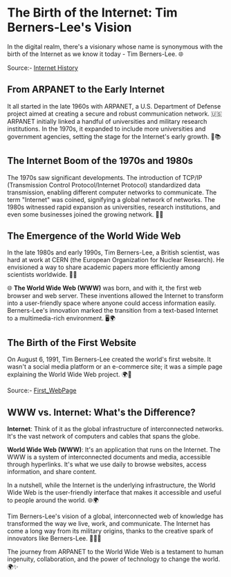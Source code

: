# The Birth of the Internet: Tim Berners-Lee's Vision

In the digital realm, there's a visionary whose name is synonymous with the birth of the Internet as we know it today - Tim Berners-Lee. 🌐

Source:- [Internet History](https://www.vox.com/a/internet-maps)
## From ARPANET to the Early Internet

It all started in the late 1960s with ARPANET, a U.S. Department of Defense project aimed at creating a secure and robust communication network. 🇺🇸 ARPANET initially linked a handful of universities and military research institutions. In the 1970s, it expanded to include more universities and government agencies, setting the stage for the Internet's early growth. 📡📚

## The Internet Boom of the 1970s and 1980s

The 1970s saw significant developments. The introduction of TCP/IP (Transmission Control Protocol/Internet Protocol) standardized data transmission, enabling different computer networks to communicate. The term "Internet" was coined, signifying a global network of networks. The 1980s witnessed rapid expansion as universities, research institutions, and even some businesses joined the growing network. 🚀💼

## The Emergence of the World Wide Web

In the late 1980s and early 1990s, Tim Berners-Lee, a British scientist, was hard at work at CERN (the European Organization for Nuclear Research). He envisioned a way to share academic papers more efficiently among scientists worldwide. 📑💭

🌐 **The World Wide Web (WWW)** was born, and with it, the first web browser and web server. These inventions allowed the Internet to transform into a user-friendly space where anyone could access information easily. Berners-Lee's innovation marked the transition from a text-based Internet to a multimedia-rich environment. 🖥️🌍

## The Birth of the First Website

On August 6, 1991, Tim Berners-Lee created the world's first website. It wasn't a social media platform or an e-commerce site; it was a simple page explaining the World Wide Web project. 🌍📝

Source:- [First_WebPage](https://info.cern.ch/hypertext/WWW/TheProject.html)

## WWW vs. Internet: What's the Difference?

**Internet**: Think of it as the global infrastructure of interconnected networks. It's the vast network of computers and cables that spans the globe.

**World Wide Web (WWW)**: It's an application that runs on the Internet. The WWW is a system of interconnected documents and media, accessible through hyperlinks. It's what we use daily to browse websites, access information, and share content.

In a nutshell, while the Internet is the underlying infrastructure, the World Wide Web is the user-friendly interface that makes it accessible and useful to people around the world. 🌐🌍

Tim Berners-Lee's vision of a global, interconnected web of knowledge has transformed the way we live, work, and communicate. The Internet has come a long way from its military origins, thanks to the creative spark of innovators like Berners-Lee. 🚀🌐💡

The journey from ARPANET to the World Wide Web is a testament to human ingenuity, collaboration, and the power of technology to change the world. 🌍✨
